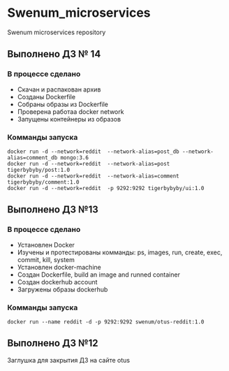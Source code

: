 # Swenum_microservices
Swenum microservices repository


## Выполнено ДЗ № 14

### В процессе сделано

- Скачан и распакован архив
- Созданы Dockerfile
- Собраны образы из Dockerfile
- Проверена работаа docker network
- Запущены контейнеры из образов

### Комманды запуска

```
docker run -d --network=reddit  --network-alias=post_db --network-alias=comment_db mongo:3.6
docker run -d --network=reddit  --network-alias=post tigerbybyby/post:1.0
docker run -d --network=reddit  --network-alias=comment tigerbybyby/comment:1.0
docker run -d --network=reddit  -p 9292:9292 tigerbybyby/ui:1.0
```


## Выполнено ДЗ №13

### В процессе сделано

- Установлен Docker
- Изучены и протестированы комманды: ps, images, run, create, exec, commit, kill, system
- Установлен docker-machine
- Создан Dockerfile, build an image and runned container
- Создан dockerhub account
- Загружены образы dockerhub


### Комманды запуска
```
docker run --name reddit -d -p 9292:9292 swenum/otus-reddit:1.0
```


## Выполнено ДЗ №12

Заглушка для закрытия ДЗ на сайте otus
